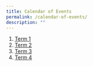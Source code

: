 ```yaml
---
title: Calendar of Events
permalink: /calendar-of-events/
description: ""
---
```

1. [Term 1 ](/files/calendar%20of%20events-%20term%201%202023.pdf)
2. [Term 2](/files/calendar%20of%20events%20-%20term%202_2023.pdf)
3. [Term 3](/files/annex%20a%20calendar%20-%20term%203_2023.pdf)
4. [Term 4](/files/annex%20a%20calendar%20-%20term%204_2023_updated%20on%2018th%20sep.pdf)